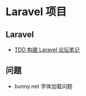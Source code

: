 # Laravel 项目

## Laravel

- [TDD 构建 Laravel 论坛笔记](https://learnku.com/docs/forum-in-laravel-tdd)

## 问题

- bunny.net 字体加载问题
